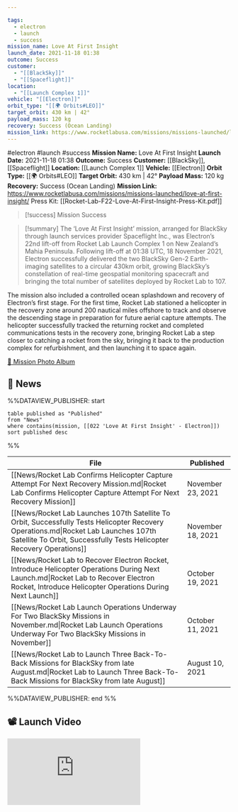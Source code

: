 ```yaml
---

tags:
  - electron
  - launch
  - success
mission_name: Love At First Insight
launch_date: 2021-11-18 01:38
outcome: Success
customer:
  - "[[BlackSky]]"
  - "[[Spaceflight]]"
location:
  - "[[Launch Complex 1]]"
vehicle: "[[Electron]]"
orbit_type: "[[🌍 Orbits#LEO]]"
target_orbit: 430 km | 42°
payload_mass: 120 kg
recovery: Success (Ocean Landing)  
mission_link: https://www.rocketlabusa.com/missions/missions-launched/love-at-first-insight/
---
```


#electron #launch #success
**Mission Name:** Love At First Insight
**Launch Date:** 2021-11-18 01:38
**Outcome:** Success
**Customer:** [[BlackSky]], [[Spaceflight]]
**Location:** [[Launch Complex 1]]
**Vehicle:** [[Electron]]
**Orbit Type:** [[🌍 Orbits#LEO]]
**Target Orbit:** 430 km | 42°
**Payload Mass:** 120 kg
**Recovery:** Success (Ocean Landing)
**Mission Link:** https://www.rocketlabusa.com/missions/missions-launched/love-at-first-insight/
Press Kit: [[Rocket-Lab-F22-Love-At-First-Insight-Press-Kit.pdf]]

>[!success] Mission Success

>[!summary]
The ‘Love At First Insight’ mission, arranged for BlackSky through launch services provider Spaceflight Inc., was Electron’s 22nd lift-off from Rocket Lab Launch Complex 1 on New Zealand’s Mahia Peninsula. Following lift-off at 01:38 UTC, 18 November 2021, Electron successfully delivered the two BlackSky Gen-2 Earth-imaging satellites to a circular 430km orbit, growing BlackSky’s constellation of real-time geospatial monitoring spacecraft and bringing the total number of satellites deployed by Rocket Lab to 107.
>
The mission also included a controlled ocean splashdown and recovery of Electron’s first stage. For the first time, Rocket Lab stationed a helicopter in the recovery zone around 200 nautical miles offshore to track and observe the descending stage in preparation for future aerial capture attempts. The helicopter successfully tracked the returning rocket and completed communications tests in the recovery zone, bringing Rocket Lab a step closer to catching a rocket from the sky, bringing it back to the production complex for refurbishment, and then launching it to space again.
>
[📸 Mission Photo Album](https://www.flickr.com/photos/rocketlab/albums/72177720301777099/)

## 📰 News
%%DATAVIEW_PUBLISHER: start
```
table published as "Published"
from "News"
where contains(mission, [[022 'Love At First Insight' - Electron]])
sort published desc
```
%%

| File                                                                                                                                                                                                         | Published         |
| ------------------------------------------------------------------------------------------------------------------------------------------------------------------------------------------------------------ | ----------------- |
| [[News/Rocket Lab Confirms Helicopter Capture Attempt  For Next Recovery Mission.md\|Rocket Lab Confirms Helicopter Capture Attempt  For Next Recovery Mission]]                                             | November 23, 2021 |
| [[News/Rocket Lab Launches 107th Satellite To Orbit, Successfully Tests Helicopter Recovery Operations.md\|Rocket Lab Launches 107th Satellite To Orbit, Successfully Tests Helicopter Recovery Operations]] | November 18, 2021 |
| [[News/Rocket Lab to Recover Electron Rocket, Introduce Helicopter Operations During Next Launch.md\|Rocket Lab to Recover Electron Rocket, Introduce Helicopter Operations During Next Launch]]             | October 19, 2021  |
| [[News/Rocket Lab Launch Operations Underway For Two BlackSky Missions in November.md\|Rocket Lab Launch Operations Underway For Two BlackSky Missions in November]]                                         | October 11, 2021  |
| [[News/Rocket Lab to Launch Three Back-To-Back Missions for BlackSky from late August.md\|Rocket Lab to Launch Three Back-To-Back Missions for BlackSky from late August]]                                   | August 10, 2021   |

%%DATAVIEW_PUBLISHER: end %%

## 📽️ Launch Video

<div class="responsive-video">
<iframe src="https://www.youtube.com/embed/N-sVCWo_xpE" title="Rocket Lab&#39;s Electron - Love At First Insight Mission" frameborder="0" allow="accelerometer; autoplay; clipboard-write; encrypted-media; gyroscope; picture-in-picture; web-share" referrerpolicy="strict-origin-when-cross-origin" allowfullscreen></iframe>     
</div>
